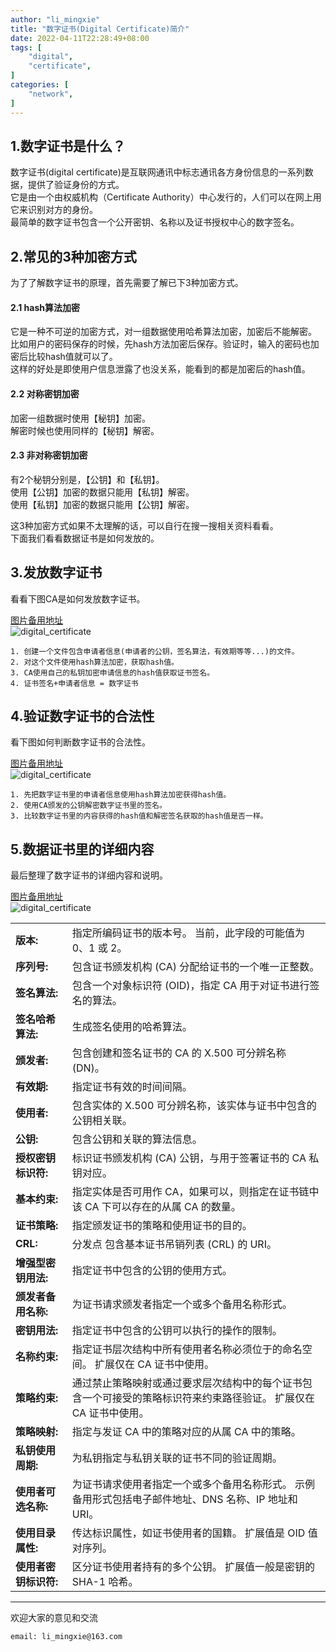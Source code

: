 ```yaml
---
author: "li_mingxie"
title: "数字证书(Digital Certificate)简介"
date: 2022-04-11T22:28:49+08:00
tags: [
    "digital",
    "certificate",
]
categories: [
    "network",
]
---
```


## 1.数字证书是什么？

数字证书(digital certificate)是互联网通讯中标志通讯各方身份信息的一系列数据，提供了验证身份的方式。  
它是由一个由权威机构（Certificate Authority）中心发行的，人们可以在网上用它来识别对方的身份。  
最简单的数字证书包含一个公开密钥、名称以及证书授权中心的数字签名。  

## 2.常见的3种加密方式

为了了解数字证书的原理，首先需要了解已下3种加密方式。

#### 2.1 hash算法加密

它是一种不可逆的加密方式，对一组数据使用哈希算法加密，加密后不能解密。  
比如用户的密码保存的时候，先hash方法加密后保存。验证时，输入的密码也加密后比较hash值就可以了。  
这样的好处是即使用户信息泄露了也没关系，能看到的都是加密后的hash值。  

#### 2.2 对称密钥加密

加密一组数据时使用【秘钥】加密。  
解密时候也使用同样的【秘钥】解密。  

#### 2.3 非对称密钥加密

有2个秘钥分别是，【公钥】和【私钥】。  
使用【公钥】加密的数据只能用【私钥】解密。  
使用【私钥】加密的数据只能用【公钥】解密。

这3种加密方式如果不太理解的话，可以自行在搜一搜相关资料看看。  
下面我们看看数据证书是如何发放的。

## 3.发放数字证书

看看下图CA是如何发放数字证书。

[图片备用地址](https://limingxie.github.io/images/network/digital_certificate/digital_certificate_2.png)  
![digital_certificate](https://mingxie-blog.oss-cn-beijing.aliyuncs.com/image/network/digital_certificate/digital_certificate_2.png)

```
1. 创建一个文件包含申请者信息(申请者的公钥，签名算法，有效期等等...)的文件。
2. 对这个文件使用hash算法加密，获取hash值。
3. CA使用自己的私钥加密申请信息的hash值获取证书签名。
4. 证书签名+申请者信息 = 数字证书
```

## 4.验证数字证书的合法性

看下图如何判断数字证书的合法性。

[图片备用地址](https://limingxie.github.io/images/network/digital_certificate/digital_certificate_3.png)  
![digital_certificate](https://mingxie-blog.oss-cn-beijing.aliyuncs.com/image/network/digital_certificate/digital_certificate_3.png)

```
1. 先把数字证书里的申请者信息使用hash算法加密获得hash值。
2. 使用CA颁发的公钥解密数字证书里的签名。
3. 比较数字证书里的内容获得的hash值和解密签名获取的hash值是否一样。
```

## 5.数据证书里的详细内容

最后整理了数字证书的详细内容和说明。

[图片备用地址](https://limingxie.github.io/images/network/digital_certificate/digital_certificate.png)  
![digital_certificate](https://mingxie-blog.oss-cn-beijing.aliyuncs.com/image/network/digital_certificate/digital_certificate.png?x-oss-process=image/resize,w_800,m_lfit)

|||
|-|-|
|**版本:**|指定所编码证书的版本号。 当前，此字段的可能值为 0、1 或 2。|  
|**序列号:**|包含证书颁发机构 (CA) 分配给证书的一个唯一正整数。|
|**签名算法:**|包含一个对象标识符 (OID)，指定 CA 用于对证书进行签名的算法。|
|**签名哈希算法:**|生成签名使用的哈希算法。|
|**颁发者:**|包含创建和签名证书的 CA 的 X.500 可分辨名称 (DN)。|
|**有效期:**|指定证书有效的时间间隔。|
|**使用者:**|包含实体的 X.500 可分辨名称，该实体与证书中包含的公钥相关联。|
|**公钥:**|包含公钥和关联的算法信息。|
|**授权密钥标识符:**|标识证书颁发机构 (CA) 公钥，与用于签署证书的 CA 私钥对应。|
|**基本约束:**|指定实体是否可用作 CA，如果可以，则指定在证书链中该 CA 下可以存在的从属 CA 的数量。|
|**证书策略:**|指定颁发证书的策略和使用证书的目的。|
|**CRL:**|分发点	包含基本证书吊销列表 (CRL) 的 URI。|
|**增强型密钥用法:**|指定证书中包含的公钥的使用方式。|
|**颁发者备用名称:**|为证书请求颁发者指定一个或多个备用名称形式。|
|**密钥用法:**|指定证书中包含的公钥可以执行的操作的限制。|
|**名称约束:**|指定证书层次结构中所有使用者名称必须位于的命名空间。 扩展仅在 CA 证书中使用。|
|**策略约束:**|通过禁止策略映射或通过要求层次结构中的每个证书包含一个可接受的策略标识符来约束路径验证。 扩展仅在 CA 证书中使用。|
|**策略映射:**|指定与发证 CA 中的策略对应的从属 CA 中的策略。|
|**私钥使用周期:**|为私钥指定与私钥关联的证书不同的验证周期。|
|**使用者可选名称:**|为证书请求使用者指定一个或多个备用名称形式。 示例备用形式包括电子邮件地址、DNS 名称、IP 地址和 URI。|
|**使用目录属性:**|传达标识属性，如证书使用者的国籍。 扩展值是 OID 值对序列。|
|**使用者密钥标识符:**|区分证书使用者持有的多个公钥。 扩展值一般是密钥的 SHA-1 哈希。|


----------------------------------------------
欢迎大家的意见和交流

`email: li_mingxie@163.com`